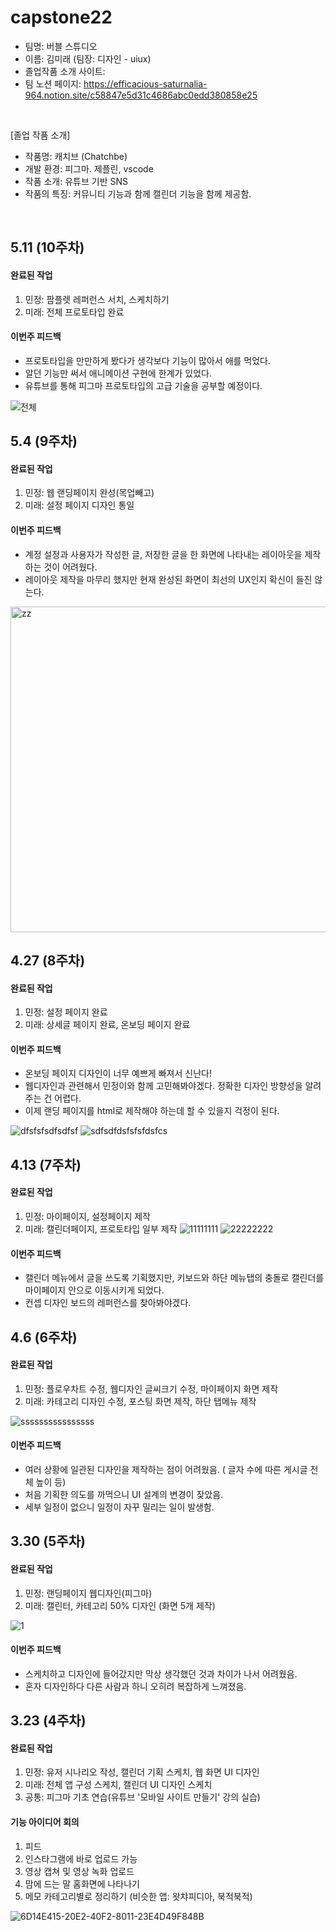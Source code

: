 # capstone22

- 팀명: 버블 스튜디오
- 이름: 김미래 (팀장: 디자인 - uiux)
- 졸업작품 소개 사이트:
- 팀 노션 페이지: https://efficacious-saturnalia-964.notion.site/c58847e5d31c4686abc0edd380858e25

<br/>

[졸업 작품 소개]
- 작품명: 캐치브 (Chatchbe) 
- 개발 환경: 피그마. 제플린, vscode
- 작품 소개: 유튜브 기반 SNS
- 작품의 특징: 커뮤니티 기능과 함께 캘린더 기능을 함께 제공함. 

<br/>

## 5.11 (10주차)
#### 완료된 작업 
1. 민정: 팜플렛 레퍼런스 서치, 스케치하기
2. 미래: 전체 프로토타입 완료

#### 이번주 피드백
- 프로토타입을 만만하게 봤다가 생각보다 기능이 많아서 애를 먹었다. 
- 알던 기능만 써서 애니메이션 구현에 한계가 있었다. 
- 유튜브를 통해 피그마 프로토타입의 고급 기술을 공부할 예정이다. 

![전체](https://user-images.githubusercontent.com/70610515/167829370-3f79eeda-3ed3-4cac-95a7-4ea7c2977f87.PNG)

## 5.4 (9주차)
#### 완료된 작업 
1. 민정: 웹 랜딩페이지 완성(목업빼고)
2. 미래: 설정 페이지 디자인 통일

#### 이번주 피드백
- 계정 설정과 사용자가 작성한 글, 저장한 글을 한 화면에 나타내는 레이아웃을 제작하는 것이 어려웠다. 
- 레이아웃 제작을 마무리 했지만 현재 완성된 화면이 최선의 UX인지 확신이 들진 않는다. 

<img width="521" alt="zz" src="https://user-images.githubusercontent.com/70610515/166641477-6eaaf0cf-e45e-494a-8398-2a5e39194267.PNG">


## 4.27 (8주차)
#### 완료된 작업 
1. 민정: 설정 페이지 완료
2. 미래: 상세글 페이지 완료, 온보딩 페이지 완료

#### 이번주 피드백
- 온보딩 페이지 디자인이 너무 예쁘게 빠져서 신난다!
- 웹디자인과 관련해서 민정이와 함께 고민해봐야겠다. 정확한 디자인 방향성을 알려주는 건 어렵다. 
- 이제 랜딩 페이지를 html로 제작해야 하는데 할 수 있을지 걱정이 된다.

![dfsfsfsdfsdfsf](https://user-images.githubusercontent.com/70610515/165466956-aa98d2e4-39f2-4dd8-93f9-7c7620673357.PNG)
![sdfsdfdsfsfsfdsfcs](https://user-images.githubusercontent.com/70610515/165466824-5015daba-111b-4838-a247-942da29f65e8.PNG)


## 4.13 (7주차)
#### 완료된 작업 
1. 민정: 마이페이지, 설정페이지 제작
2. 미래: 캘린더페이지, 프로토타입 일부 제작
![11111111](https://user-images.githubusercontent.com/70610515/163126004-7155bb4d-34e7-4fb9-bd20-83aa7d2ef761.PNG)
![22222222](https://user-images.githubusercontent.com/70610515/163125937-cbaf2973-02c4-433b-92ba-466385198782.PNG)

#### 이번주 피드백
- 캘린더 메뉴에서 글을 쓰도록 기획했지만, 키보드와 하단 메뉴탭의 충돌로 캘린더를 마이페이지 안으로 이동시키게 되었다.
- 컨셉 디자인 보드의 레퍼런스를 찾아봐야겠다. 


## 4.6 (6주차)
#### 완료된 작업 
1. 민정: 플로우차트 수정, 웹디자인 글씨크기 수정, 마이페이지 화면 제작
2. 미래: 카테고리 디자인 수정, 포스팅 화면 제작,  하단 탭메뉴 제작

![ssssssssssssssss](https://user-images.githubusercontent.com/70610515/161918003-ddd54634-504f-4878-b59a-9fb1fd10f9fa.PNG)

#### 이번주 피드백
- 여러 상황에 일관된 디자인을 제작하는 점이 어려웠음.
  ( 글자 수에 따른 게시글 전체 높이 등)
- 처음 기획한 의도를 까먹으니 UI 설계의 변경이 잦았음. 
- 세부 일정이 없으니 일정이 자꾸 밀리는 일이 발생함.



## 3.30 (5주차)
#### 완료된 작업 
1. 민정: 랜딩페이지 웹디자인(피그마)
2. 미래: 캘린터, 카테고리 50% 디자인 (화면 5개 제작)

![1](https://user-images.githubusercontent.com/70610515/160821632-13f53315-d958-4342-8bd5-efc461285a3c.PNG)

#### 이번주 피드백
- 스케치하고 디자인에 들어갔지만 막상 생각했던 것과 차이가 나서 어려웠음. 
- 혼자 디자인하다 다른 사람과 하니 오히려 복잡하게 느껴졌음.  

## 3.23 (4주차)
#### 완료된 작업
1. 민정: 유저 시나리오 작성, 캘린더 기획 스케치, 웹 화면 UI 디자인 
2. 미래: 전체 앱 구성 스케치, 캘린더 UI 디자인 스케치 
3. 공통: 피그마 기초 연습(유튜브 '모바일 사이트 만들기' 강의 실습)

#### 기능 아이디어 회의
1. 피드
2. 인스타그램에 바로 업로드 가능
3. 영상 캡쳐 및 영상 녹화 업로드
4. 맘에 드는 말 홈화면에 나타나기
5. 메모 카테고리별로 정리하기
(비슷한 앱: 왓챠피디아, 북적북적)

![6D14E415-20E2-40F2-8011-23E4D49F848B](https://user-images.githubusercontent.com/70610515/159629244-b5a69b7d-f6b7-468e-b262-f475026d710b.jpeg)




